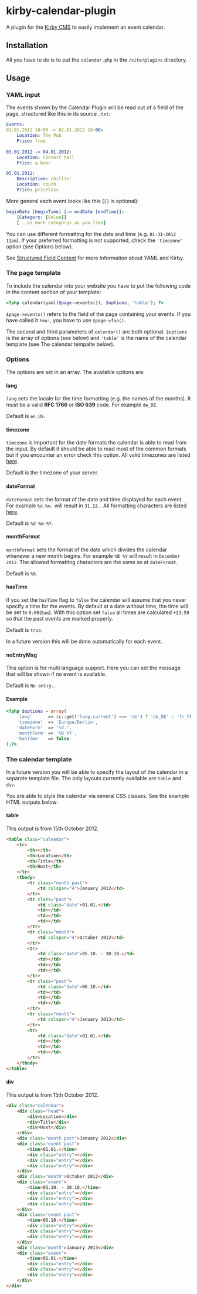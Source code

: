 kirby-calendar-plugin
=====================

A plugin for the [Kirby CMS](http://getkirby.com) to easily implement an event calendar.

## Installation

All you have to do is to put the `calendar.php` in the `/site/plugins` directory.

## Usage

### YAML input

The events shown by the Calendar Plugin will be read out of a field of the page, structured like this in its source `.txt`:

```yaml
Events:
01.01.2012 10:00 -> 02.01.2012 10:00:
	Location: The Pub
	Price: free
	
03.01.2012 -> 04.01.2012:
	Location: Concert hall
	Price: a beer

05.01.2012:
	Description: chillin'
	Location: couch
	Price: priceless
```

More general each event looks like this (`[]` is optional):

```yaml
beginDate [beginTime] [-> endDate [endTime]]:
	[Category: [Value]]
	[...as much categorys as you like]
```

You can use different formatting for the date and time (e.g. `01-31-2012 11pm`). If your preferred formatting is not supported, check the `'timezone'` option (see Options below).

See [Structured Field Content](http://getkirby.com/blog/structured-field-content) for more Information about YAML and Kirby.

### The page template

To include the calendar into your website you have to put the following code in the content section of your template:

```php
<?php calendar(yaml($page->events()), $options, 'table'); ?>
```

`$page->events()` refers to the field of the page containing your events. If you have called it `Foo:`, you have to use `$page->foo()`.

The second and third parameters of `calendar()` are both optional. `$options` is the array of options (see below) and `'table'` is the name of the calendar template (see The calendar tempalte below).

### Options

The options are set in an array. The available options are:

#### lang

`lang` sets the locale for the time formatting (e.g. the names of the months). It must be a valid **RFC 1766** or **ISO 639** code. For example `de_DE`.

Default is `en_US`.

#### timezone

`timezone` is important for the date formats the calendar is able to read from the input. By default it should be able to read most of the common formats but if you encounter an error check this option. All valid timezones are listed [here](http://php.net/manual/en/timezones.php).

Default is the timezone of your server.

#### dateFormat

`dateFormat` sets the format of the date and time displayed for each event. For example `%d.%m.` will result in `31.12.`. All formatting characters are listed [here](http://php.net/manual/en/function.strftime.php).

Default is `%d-%m-%Y`.

#### monthFormat

`monthFormat` sets the format of the date which divides the calendar whenever a new month begins. For example `%B %Y` will result in `December 2012`. The allowed formatting characters are the same as at `dateFormat`.

Default is `%B`.

#### hasTime

If you set the `hasTime` flag to `false` the calendar will assume that you never specify a time for the events. By default at a date without time, the time will be set to `0:00`(`0am`). With this option set `false` all times are calculated `+23:59` so that the past events are marked properly.

Default is `true`.

In a future version this will be done automatically for each event.

#### noEntryMsg

This option is for multi language support. Here you can set the message that will be shown if no event is available.

Default is `No entry.`.

#### Example

```php
<?php $options = array(
	'lang' 		=> (c::get('lang.current') === 'de') ? 'de_DE' : 'fr_FR',
	'timezone' 	=> 'Europe/Berlin',
	'dateForm'	=> '%d.',
	'monthForm'	=> '%B %Y',
	'hasTime'	=> false
);?>
```

### The calendar template

In a future version you will be able to specify the layout of the calendar in a separate template file. The only layouts currently available are `table` and `div`.

You are able to style the calendar via several CSS classes. See the example HTML outputs below:

#### table

This output is from 15th October 2012.

```html
<table class="calendar">
	<tr>
		<th></th>
		<th>Location</th>
		<th>Title</th>
		<th>Host</th>
	</tr>
	<tbody>
		<tr class="month past">
			<td colspan="4">January 2012</td>
		</tr>
		<tr class="past">
			<td class="date">01.01.</td>
			<td></td>
			<td></td>
			<td></td>
		</tr>
		<tr class="month">
			<td colspan="4">October 2012</td>
		</tr>
		<tr>
			<td class="date">05.10. - 30.10.</td>
			<td></td>
			<td></td>
			<td></td>
		</tr>
		<tr class="past">
			<td class="date">06.10.</td>
			<td></td>
			<td></td>
			<td></td>
		</tr>
		<tr class="month">
			<td colspan="4">January 2013</td>
		</tr>
		<tr>
			<td class="date">01.01.</td>
			<td></td>
			<td></td>
			<td></td>
		</tr>
	</tbody>
</table>
```

#### div

This output is from 15th October 2012.

```html
<div class="calendar">
	<div class="head">
		<div>Location</div>
		<div>Title</div>
		<div>Host</div>
	</div>
	<div class="month past">January 2012</div>
	<div class="event past">
		<time>01.01.</time>
		<div class="entry"></div>
		<div class="entry"></div>
		<div class="entry"></div>
	</div>
	<div class="month">October 2012</div>
	<div class="event">
		<time>05.10. - 30.10.</time>
		<div class="entry"></div>
		<div class="entry"></div>
		<div class="entry"></div>
	</div>
	<div class="event past">
		<time>06.10.</time>
		<div class="entry"></div>
		<div class="entry"></div>
		<div class="entry"></div>
	</div>
	<div class="month">January 2013</div>
	<div class="event">
		<time>01.01.</time>
		<div class="entry"></div>
		<div class="entry"></div>
		<div class="entry"></div>
	</div>
</div>
```
